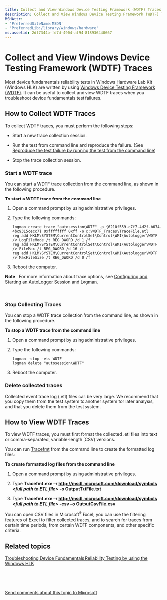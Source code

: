 ```yaml
---
title: Collect and View Windows Device Testing Framework (WDTF) Traces
description: Collect and View Windows Device Testing Framework (WDTF) Traces
MSHAttr:
- 'PreferredSiteName:MSDN'
- 'PreferredLib:/library/windows/hardware'
ms.assetid: 2df7344b-fd7d-4904-af94-818936440667
---
```


# Collect and View Windows Device Testing Framework (WDTF) Traces


Most device fundamentals reliability tests in Windows Hardware Lab Kit (Windows HLK) are written by using [Windows Device Testing Framework (WDTF)](http://go.microsoft.com/fwlink/?LinkID=296367). It can be useful to collect and view WDTF traces when you troubleshoot device fundamentals test failures.

## <span id="collect"></span><span id="COLLECT"></span>How to Collect WDTF Traces


To collect WDTF traces, you must perform the following steps:

-   Start a new trace collection session.

-   Run the test from command line and reproduce the failure. (See [Reproduce the test failure by running the test from the command line](reproduce-the-test-failure-by-running-the-test-from-the-command-line.md))

-   Stop the trace collection session.

### <span id="Start_a_WDTF_trace"></span><span id="start_a_wdtf_trace"></span><span id="START_A_WDTF_TRACE"></span>Start a WDTF trace

You can start a WDTF trace collection from the command line, as shown in the following procedure.

**To start a WDTF trace from the command line**

1.  Open a command prompt by using administrative privileges.

2.  Type the following commands:

    ``` syntax
    logman create trace "autosession\WDTF" -p {6210f559-c7f7-4d2f-b674-4bc9315cecc7} 0xffffffff 0xff -o c:\WDTF_Traces\TraceFile.etl
    reg add HKLM\SYSTEM\CurrentControlSet\Control\WMI\Autologger\WDTF /v LogFileMode /t REG_DWORD /d 1 /f
    reg add HKLM\SYSTEM\CurrentControlSet\Control\WMI\Autologger\WDTF /v FileMax /t REG_DWORD /d 16 /f
    reg add HKLM\SYSTEM\CurrentControlSet\Control\WMI\Autologger\WDTF /v MaxFileSize /t REG_DWORD /d 0 /f
    ```

3.  Reboot the computer.

**Note**  
For more information about trace options, see [Configuring and Starting an AutoLogger Session](http://go.microsoft.com/fwlink/?LinkID=296751) and [Logman](http://go.microsoft.com/fwlink/?LinkID=296752).

 

### <span id="Stop_Collecting_Traces"></span><span id="stop_collecting_traces"></span><span id="STOP_COLLECTING_TRACES"></span>Stop Collecting Traces

You can stop a WDTF trace collection from the command line, as shown in the following procedure.

**To stop a WDTF trace from the command line**

1.  Open a command prompt by using administrative privileges.

2.  Type the following commands:

    ``` syntax
    logman -stop -ets WDTF
    logman delete "autosession\WDTF"
    ```

3.  Reboot the computer.

### <span id="Delete_collected_traces"></span><span id="delete_collected_traces"></span><span id="DELETE_COLLECTED_TRACES"></span>Delete collected traces

Collected event trace log (.etl) files can be very large. We recommend that you copy them from the test system to another system for later analysis, and that you delete them from the test system.

## <span id="view"></span><span id="VIEW"></span>How to View WDTF Traces


To view WDTF traces, you must first format the collected .etl files into text or comma-separated, variable-length (CSV) versions.

You can run [Tracefmt](http://go.microsoft.com/fwlink/?LinkID=296461) from the command line to create the formatted log files:

**To create formatted log files from the command line**

1.  Open a command prompt by using administrative privileges.

2.  Type **Tracefmt.exe –r http://msdl.microsoft.com/download/symbols &lt;***full path to ETL file***&gt; -o OutputTxtFile.txt**

3.  Type **Tracefmt.exe –r http://msdl.microsoft.com/download/symbols &lt;***full path to ETL file***&gt; -csv –o OutputCsvFile.csv**

You can open CSV files in Microsoft<sup>®</sup> Excel; you can use the filtering features of Excel to filter collected traces, and to search for traces from certain time periods, from certain WDTF components, and other specific criteria.

## <span id="related_topics"></span>Related topics


[Troubleshooting Device Fundamentals Reliability Testing by using the Windows HLK](troubleshooting-device-fundamentals-reliability-testing-by-using-the-windows-hck.md)

 

 

[Send comments about this topic to Microsoft](mailto:wsddocfb@microsoft.com?subject=Documentation%20feedback%20%5Bp_hlk_test\p_hlk_test%5D:%20Collect%20and%20View%20Windows%20Device%20Testing%20Framework%20%28WDTF%29%20Traces%20%20RELEASE:%20%288/29/2017%29&body=%0A%0APRIVACY%20STATEMENT%0A%0AWe%20use%20your%20feedback%20to%20improve%20the%20documentation.%20We%20don't%20use%20your%20email%20address%20for%20any%20other%20purpose,%20and%20we'll%20remove%20your%20email%20address%20from%20our%20system%20after%20the%20issue%20that%20you're%20reporting%20is%20fixed.%20While%20we're%20working%20to%20fix%20this%20issue,%20we%20might%20send%20you%20an%20email%20message%20to%20ask%20for%20more%20info.%20Later,%20we%20might%20also%20send%20you%20an%20email%20message%20to%20let%20you%20know%20that%20we've%20addressed%20your%20feedback.%0A%0AFor%20more%20info%20about%20Microsoft's%20privacy%20policy,%20see%20http://privacy.microsoft.com/en-us/default.aspx. "Send comments about this topic to Microsoft")





